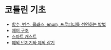 # 코틀린 기초

- [함수, 변수, 클래스, enum, 프로퍼티를 선언하는 방법](./1-1/함수,%20변수,%20클래스,%20enum,%20프로퍼티를%20선언하는%20방법.md)
- [제어 구조]()
- [스마트 캐스트]()
- [예외 던지기와 예외 잡기]()